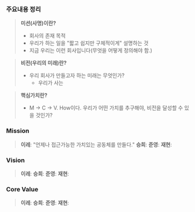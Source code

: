 ### 주요내용 정리
> **미션(사명)이란?**
> - 회사의 존재 목적
> - 우리가 하는 일을 "짧고 쉽지만 구체적이게" 설명하는 것
> - 지금 우리는 이런 회사입니다(무엇을 어떻게 정의해야 함.)

> **비전(우리의 미래)란?**
> - 우리 회사가 만들고자 하는 미래는 무엇인가?
> 	- 우리가 사는 

> **핵심가치란?**
> - M -> C -> V. How이다. 
>   우리가 어떤 가치를 추구해야, 비전을 달성할 수 있을 것인가?

### Mission
> **이레**: "언제나 접근가능한 가치있는 공동체를 만들다."
> **승희**:
> **준영**: 
> **재현**: 
### Vision 
> **이레**:
> **승희**: 
> **준영**: 
> **재현**: 
### Core Value
> **이레**:
> **승희**: 
> **준영**: 
> **재현**: 